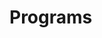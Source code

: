# Programs
























































































































































































